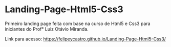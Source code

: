 # Landing-Page-Html5-Css3
Primeiro landing page feita com base na curso de Html5 e Css3 para iniciantes do Prof° Luiz Otávio Miranda.

Link para acesso:
https://felipeycastro.github.io/Landing-Page-Html5-Css3/
